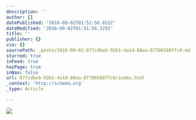 ```yaml
---
description: ''
author: []
datePublished: '2016-09-02T01:51:56.851Z'
dateModified: '2016-09-02T01:51:56.329Z'
title: ''
publisher: {}
via: {}
sourcePath: _posts/2016-09-02-077cdbeb-92b1-4a1d-88aa-877065807fc0.md
starred: true
inFeed: true
hasPage: true
inNav: false
url: 077cdbeb-92b1-4a1d-88aa-877065807fc0/index.html
_context: 'http://schema.org'
_type: Article

---
```

![](https://the-grid-user-content.s3-us-west-2.amazonaws.com/536d5cfe-e3d9-46a6-8a93-273feccb9755.jpg)
